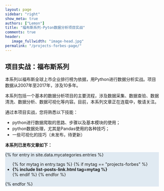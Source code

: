 ```yaml
---
layout: page
sidebar: "right"
show_meta: true
authors: ["Lemon"]
title: "福布斯系列-Pyton数据分析项目实战"
comments: true
header:
   image_fullwidth: "image-head.jpg"
permalink: "/projects-forbes-page/"
---
```


## 项目实战：福布斯系列

本系列以福布斯全球上市企业排行榜为依据，用Python进行数据分析实战。项目数据从2007年至2017年，涉及10多年。

本系列包括一个基本的数据分析项目的主要流程，涉及数据采集、数据查验、数据清洗、数据分析、数据可视化等内容。目前，本系列文章正在连载中，敬请关注。

通过本项目实战，您将熟悉以下技能：
* python进行数据爬取的思路、步骤以及基本模块的使用；
* python数据处理，尤其是Pandas使用的各种技巧；
* 一些可视化的技巧（未发布，待更新）

**本系列已发布文章如下：**

<div style="background-color:#E0EAF2">

{% for entry in site.data.mycategories.entries %}

<ul>
{% for mytag in entry.tags %}
{% if mytag == "projects-forbes" %}
<li><strong>{% include list-posts-link.html tag=mytag %}</strong></li>
{% endif %}
{% endfor %}
</ul>
{% endfor %}

</div>
